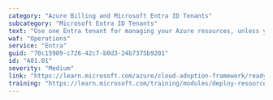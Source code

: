 ```yaml
---
category: "Azure Billing and Microsoft Entra ID Tenants"
subcategory: "Microsoft Entra ID Tenants"
text: "Use one Entra tenant for managing your Azure resources, unless you have a clear regulatory or business requirement for multi-tenants."
waf: "Operations"
service: "Entra"
guid: "70c15989-c726-42c7-b0d3-24b7375b9201"
id: "A01.01"
severity: "Medium"
link: "https://learn.microsoft.com/azure/cloud-adoption-framework/ready/landing-zone/design-area/multi-tenant/considerations-recommendations"
training: "https://learn.microsoft.com/training/modules/deploy-resources-scopes-bicep/2-understand-deployment-scopes"
---
```

